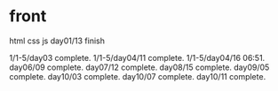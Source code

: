 # front
html css js
day01/13 finish

1/1-5/day03 complete.
1/1-5/day04/11 complete.
1/1-5/day04/16 06:51.
day06/09 complete.
day07/12 complete.
day08/15 complete.
day09/05 complete.
day10/03 complete.
day10/07 complete.
day10/11 complete.


